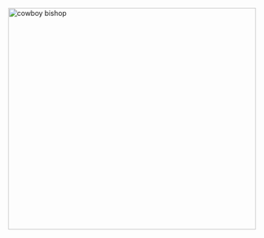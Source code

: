 <!-- <img alt="banner" 
width="100%" height="280" src="https://i.pinimg.com/originals/5b/2a/69/5b2a6944980ca61a117e241f048c7f1d.gif"/>

<h4 align="center">An enthusiastic web developer skilled in both frontend and backend technologies</h3> -->

<img alt="cowboy bishop" 
align="right"
width="100%" height="450" src="https://64.media.tumblr.com/tumblr_m1mfj6gCO81qjj1zvo1_500.gifv"/>



<!-- <p align="left"> <a href="https://twitter.com/sphukan54995" target="blank"><img src="https://img.shields.io/twitter/follow/sphukan54995?logo=twitter&style=for-the-badge" alt="sphukan54995" /></a> </p>

- 🌱 I’m currently learning **Typescript & Sql**

- 💬 Ask me about **Javascript, React and Express**

- 📫 How to reach me **sumanjyoti0507@gmail.com**

<h3 align="left">Connect with me:</h3>
<p align="left">
 <a href="https://twitter.com/sphukan54995" target="blank"><img align="center" src="https://raw.githubusercontent.com/rahuldkjain/github-profile-readme-generator/master/src/images/icons/Social/twitter.svg" alt="sphukan54995" height="30" width="40" /></a>
<a href="https://fb.com/dead.sun.5" target="blank"><img align="center" src="https://raw.githubusercontent.com/rahuldkjain/github-profile-readme-generator/master/src/images/icons/Social/facebook.svg" alt="dead.sun.5" height="30" width="40" /></a>
</p>
<iframe src="https://giphy.com/embed/11KzOet1ElBDz2" width="480" height="258" frameBorder="0" class="giphy-embed" allowFullScreen></iframe><p><a href="https://giphy.com/gifs/eating-cowboy-bebop-11KzOet1ElBDz2">via GIPHY</a></p>

<h3 align="left">Languages and Tools:</h3>
<p align="left"> <a href="https://www.w3schools.com/css/" target="_blank" rel="noreferrer"> <img src="https://raw.githubusercontent.com/devicons/devicon/master/icons/css3/css3-original-wordmark.svg" alt="css3" width="40" height="40"/> </a> <a href="https://www.docker.com/" target="_blank" rel="noreferrer"> <img src="https://raw.githubusercontent.com/devicons/devicon/master/icons/docker/docker-original-wordmark.svg" alt="docker" width="40" height="40"/> </a> <a href="https://expressjs.com" target="_blank" rel="noreferrer"> <img src="https://raw.githubusercontent.com/devicons/devicon/master/icons/express/express-original-wordmark.svg" alt="express" width="40" height="40"/> </a> <a href="https://www.figma.com/" target="_blank" rel="noreferrer"> <img src="https://www.vectorlogo.zone/logos/figma/figma-icon.svg" alt="figma" width="40" height="40"/> </a> <a href="https://www.w3.org/html/" target="_blank" rel="noreferrer"> <img src="https://raw.githubusercontent.com/devicons/devicon/master/icons/html5/html5-original-wordmark.svg" alt="html5" width="40" height="40"/> </a> <a href="https://developer.mozilla.org/en-US/docs/Web/JavaScript" target="_blank" rel="noreferrer"> <img src="https://raw.githubusercontent.com/devicons/devicon/master/icons/javascript/javascript-original.svg" alt="javascript" width="40" height="40"/> </a> <a href="https://www.mongodb.com/" target="_blank" rel="noreferrer"> <img src="https://raw.githubusercontent.com/devicons/devicon/master/icons/mongodb/mongodb-original-wordmark.svg" alt="mongodb" width="40" height="40"/> </a> <a href="https://nextjs.org/" target="_blank" rel="noreferrer"> <img src="https://cdn.worldvectorlogo.com/logos/nextjs-2.svg" alt="nextjs" width="40" height="40"/> </a> <a href="https://nodejs.org" target="_blank" rel="noreferrer"> <img src="https://raw.githubusercontent.com/devicons/devicon/master/icons/nodejs/nodejs-original-wordmark.svg" alt="nodejs" width="40" height="40"/> </a> <a href="https://pugjs.org" target="_blank" rel="noreferrer"> <img src="https://cdn.worldvectorlogo.com/logos/pug.svg" alt="pug" width="40" height="40"/> </a> <a href="https://reactjs.org/" target="_blank" rel="noreferrer"> <img src="https://raw.githubusercontent.com/devicons/devicon/master/icons/react/react-original-wordmark.svg" alt="react" width="40" height="40"/> </a> <a href="https://redux.js.org" target="_blank" rel="noreferrer"> <img src="https://raw.githubusercontent.com/devicons/devicon/master/icons/redux/redux-original.svg" alt="redux" width="40" height="40"/> </a> <a href="https://tailwindcss.com/" target="_blank" rel="noreferrer"> <img src="https://www.vectorlogo.zone/logos/tailwindcss/tailwindcss-icon.svg" alt="tailwind" width="40" height="40"/> </a> </p>  -->

